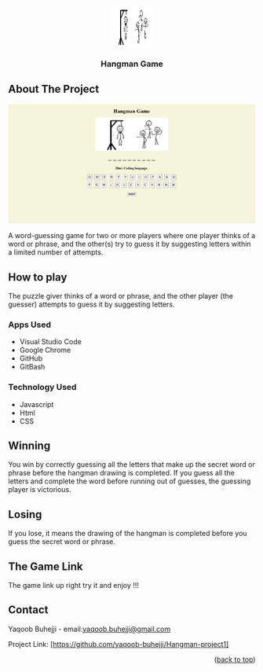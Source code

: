 <!-- Improved compatibility of back to top link: See: https://github.com/othneildrew/Best-README-Template/pull/73 -->
<a id="readme-top"></a>
<!--
*** Thanks for checking out the Best-README-Template. If you have a suggestion
*** that would make this better, please fork the repo and create a pull request
*** or simply open an issue with the tag "enhancement".
*** Don't forget to give the project a star!
*** Thanks again! Now go create something AMAZING! :D
-->



<!-- PROJECT SHIELDS -->
<!--
*** I'm using markdown "reference style" links for readability.
*** Reference links are enclosed in brackets [ ] instead of parentheses ( ).
*** See the bottom of this document for the declaration of the reference variables
*** for contributors-url, forks-url, etc. This is an optional, concise syntax you may use.
*** https://www.markdownguide.org/basic-syntax/#reference-style-links
-->


<!-- PROJECT LOGO -->
<br />
<div align="center">
  <a href="https://github.com/yaqoob-buhejji/Hangman-project1">
    <img src="imgs/cartoon-stickman-stick-figure-man-260nw-2120145698.jpg" alt="Logo" width="80" height="80">
  </a>

<h3 align="center">Hangman Game</h3>

  <p align="center">
   
  
</div>




<!-- ABOUT THE PROJECT -->
## About The Project


[![Product Name Screen Shot][product-screenshot]](https://example.com)

 A word-guessing game for two or more players where one player thinks of a word or phrase, and the other(s) try to guess it by suggesting letters within a limited number of attempts.







<!-- GETTING STARTED -->
## How to play

The puzzle giver thinks of a word or phrase, and the other player (the guesser) attempts to guess it by suggesting letters.

### Apps Used
- Visual Studio Code
- Google Chrome
- GitHub
- GitBash


### Technology Used
- Javascript
- Html
- CSS







<!-- USAGE EXAMPLES -->
## Winning
You win by correctly guessing all the letters that make up the secret word or phrase before the hangman drawing is completed. If you guess all the letters and complete the word before running out of guesses, the guessing player is victorious.



<!-- ROADMAP -->
## Losing
 If you lose, it means the drawing of the hangman is completed before you guess the secret word or phrase.



<!-- CONTRIBUTING -->
## The Game Link
The game link up right try it and enjoy !!!






<!-- CONTACT -->
## Contact

Yaqoob Buhejji -  email:yaqoob.buhejji@gmail.com

Project Link: [https://github.com/yaqoob-buhejji/Hangman-project1]
<p align="right">(<a href="#readme-top">back to top</a>)</p>






<!-- MARKDOWN LINKS & IMAGES -->
<!-- https://www.markdownguide.org/basic-syntax/#reference-style-links -->

[product-screenshot]: ./imgs/Screenshot%202025-07-16%20103456.png
